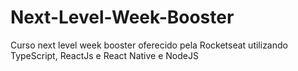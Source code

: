 # Next-Level-Week-Booster
Curso next level week booster oferecido pela Rocketseat utilizando TypeScript, ReactJs e React Native e NodeJS

